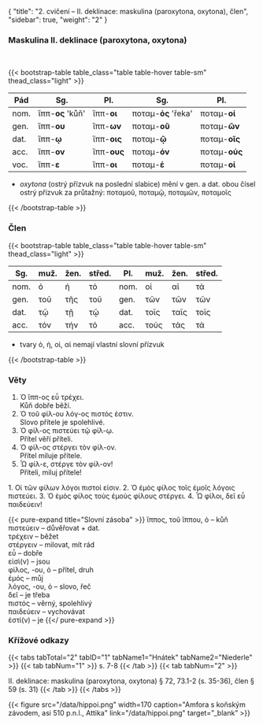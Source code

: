 {
"title": "2. cvičení – II. deklinace: maskulina (paroxytona, oxytona), člen",
    "sidebar": true,
    "weight": "2"
}

### Maskulina II. deklinace (paroxytona, oxytona)

</br>

{{< bootstrap-table table_class="table table-hover table-sm" thead_class="light" >}}

| Pád  | Sg.              | Pl.         | Sg.                 | Pl.           |
| ---- | ---------------- | ----------- | ------------------- | ------------- |
| nom. | ἵππ-__ος__ 'kůň' | ἵππ-__οι__  | ποταμ-__ός__ 'řeka' | ποταμ-__οί__  |
| gen. | ἵππ-__ου__       | ἵππ-__ων__  | ποταμ-__οῦ__        | ποταμ-__ῶν__  |
| dat. | ἵππ-__ῳ__        | ἵππ-__οις__ | ποταμ-__ῷ__         | ποταμ-__οῖς__ |
| acc. | ἵππ-__ον__       | ἵππ-__ους__ | ποταμ-__όν__        | ποταμ-__ούς__ |
| voc. | ἵππ-__ε__        | ἵππ-__οι__  | ποταμ-__έ__         | ποταμ-__οί__  |

- _oxytona_ (ostrý přízvuk na poslední slabice) mění v gen. a dat. obou čísel ostrý přízvuk za průtažný: ποταμοῦ, ποταμῷ, ποταμῶν, ποταμοῖς

{{< /bootstrap-table >}}

### Člen

{{< bootstrap-table table_class="table table-hover table-sm" thead_class="light" >}}

| Sg.  | muž. | žen. | střed. | Pl.  | muž. | žen. | střed. |
| ---- | ---- | ---- | ------ | ---- | ---- | ---- | ------ |
| nom. | ὁ    | ἡ    | τό     | nom. | οἱ   | αἱ   | τά     |
| gen. | τοῦ  | τῆς  | τοῦ    | gen. | τῶν  | τῶν  | τῶν    |
| dat. | τῷ   | τῇ   | τῷ     | dat. | τοῖς | ταῖς | τοῖς   |
| acc. | τόν  | τήν  | τό     | acc. | τούς | τάς  | τά     |

- tvary ὁ, ἡ, οἱ, αἱ nemají vlastní slovní přízvuk  

{{< /bootstrap-table >}}

### Věty

1. Ὁ ἵππ-ος εὖ τρέχει.  
   Kůň dobře běží.
2. Ὁ τοῦ φίλ-ου λόγ-ος πιστός ἐστιν.  
   Slovo přítele je spolehlivé.
3. Ὁ φίλ-ος πιστεύει τῷ φίλ-ῳ.  
   Přítel věří příteli. 
4. Ὁ φίλ-ος στέργει τὸν φίλ-ον.  
   Přítel miluje přítele.
5. Ὦ φίλ-ε, στέργε τὸν φίλ-ον!  
   Příteli, miluj přítele!

1\. Οἱ τῶν φίλων λόγοι πιστοί εἰσιν. 2. Ὁ ἐμὸς φίλος τοῖς ἐμοῖς λόγοις πιστεύει.  3. Ὁ ἐμὸς φίλος τοὺς ἐμοὺς φίλους στέργει. 4. Ὦ φίλοι, δεῖ εὖ παιδεύειν!  

{{< pure-expand title="Slovní zásoba" >}}
ἵππος, τοῦ ἵππου, ὁ   – kůň   
πιστεύειν – důvěřovat + dat.  
τρέχειν – běžet   
στέργειν – milovat, mít rád  
εὖ – dobře   
εἰσὶ(ν) – jsou   
φίλος, -ου, ὁ – přítel, druh   
ἐμός – můj  
λόγος, -ου, ὁ – slovo, řeč  
δεῖ – je třeba  
πιστός – věrný, spolehlivý   
παιδεύειν – vychovávat  
ἐστὶ(v) – je {{</ pure-expand >}}



### Křížové odkazy

{{< tabs tabTotal="2" tabID="1" tabName1="Hnátek" tabName2="Niederle" >}}
{{< tab tabNum="1" >}}
s. 7-8
{{< /tab >}}
{{< tab tabNum="2" >}}

II. deklinace: maskulina (paroxytona, oxytona) § 72, 73.1-2 (s. 35-36), člen § 59 (s. 31)
{{< /tab >}}
{{< /tabs >}}

{{< figure src="/data/hippoi.png" width=170 caption="Amfora s koňským závodem, asi 510 p.n.l., Attika" link="/data/hippoi.png" target=”_blank” >}}
